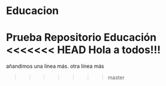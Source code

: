 # Educacion
Prueba Repositorio Educación
<<<<<<< HEAD
Hola a todos!!!
=======
añandimos una línea más.
otra línea más
>>>>>>> master

